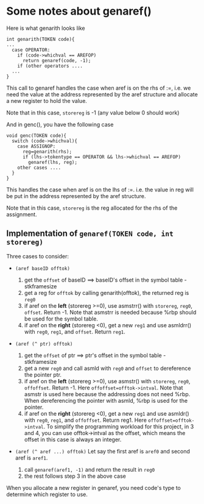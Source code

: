 # Some notes about genaref()

Here is what genarith looks like
```
int genarith(TOKEN code){
...
  case OPERATOR:
    if (code->whichval == AREFOP)
      return genaref(code, -1);
    if (other operators ....
  ...
}
```
This call to genaref handles the case when aref is on the rhs of :=, i.e. we need 
the value at the address represented by the aref structure and allocate a new 
register to hold the value.

Note that in this case, `storereg` is -1 (any value below 0 should work)

And in genc(), you have the following case
```
void genc(TOKEN code){
  switch (code->whichval){
    case ASSIGNOP:
      reg=genarith(rhs);
      if (lhs->tokentype == OPERATOR && lhs->whichval == AREFOP)
        genaref(lhs, reg);
	other cases ....
  }
}
```
This handles the case when aref is on the lhs of :=. i.e. the value in reg will be 
put in the address represented by the aref structure. 

Note that in this case, `storereg` is the reg allocated for the rhs of the assignment.

## Implementation of `genaref(TOKEN code, int storereg)`

Three cases to consider:

- `(aref baseID offtok)`

    1. get the `offset` of baseID ==> baseID's offset in the symbol table - stkframesize
    2. get a reg for `offtok` by calling genarith(offtok), the returned reg is `reg0`
    3. if aref on the **left** (storereg >=0), use asmstrr() with `storereg`, `reg0`, `offset`. Return -1.
    Note that asmstrr is needed because %rbp should be used for the symbol table.
    4. if aref on the **right** (storereg <0), get a new `reg1` and use asmldrr() with `reg0`, `reg1`, and `offset`. Return `reg1`.
    

- `(aref (^ ptr) offtok)`

    1. get the `offset` of ptr ==> ptr's offset in the symbol table - stkframesize
    2. get a new `reg0` and call asmld with `reg0` and `offset` to dereference the pointer ptr.
    3. if aref on the **left** (storereg >=0), use asmstr() with `storereg`, `reg0`, `offoffset`. Return -1. Here `offoffset=offtok->intval`.
    Note that asmstr is used here because the addressing does not need %rbp. When dereferencing the pointer with asmld, %rbp is used for the pointer.
    4. if aref on the **right** (storereg <0), get a new `reg1` and use asmldr() with `reg0`, `reg1`, and `offoffset`. Return reg1. Here `offoffset=offtok->intval`.
    To simplify the programming workload for this project, in 3 and 4, you can use offtok->intval as the offset, which means the offset in this case is always an integer. 

- `(aref (^ aref ...) offtok)` Let say the first aref is `aref0` and second aref is `aref1`. 

    1. call `genaref(aref1, -1)` and return the result in `reg0`
    2. the rest follows step 3 in the above case

When you allocate a new register in genaref, you need code's type to determine which register to use.

